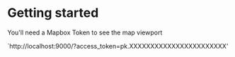 # Getting started

You'll need a Mapbox Token to see the map viewport

`http://localhost:9000/?access_token=pk.XXXXXXXXXXXXXXXXXXXXXXX'

